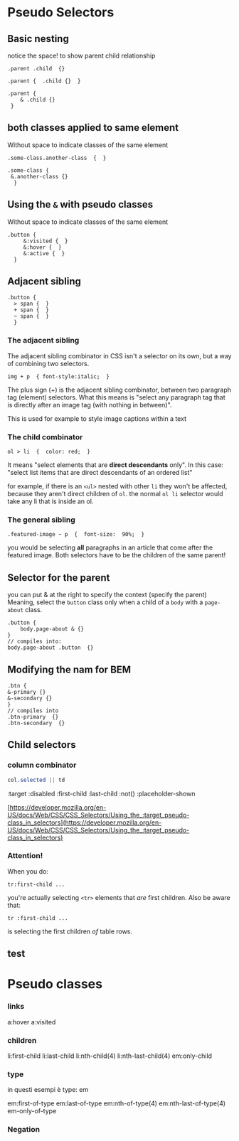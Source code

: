 
# Pseudo Selectors

## Basic nesting

notice the space! to show parent child relationship

    .parent .child  {}
    
    .parent {  .child {}  }
    
    .parent {  
    	& .child {} 
     }


## both classes applied to same element
Without space to indicate classes of the same element

    .some-class.another-class  {  }
    
    .some-class { 
     &.another-class {} 
      }

##  Using the  `&`  with pseudo classes

Without space to indicate classes of the same element

    .button { 
         &:visited {  } 
         &:hover {  }
         &:active {  }
      }

## Adjacent sibling

    .button {
      > span {  }
      + span {  }
      ~ span {  }  
      }

###  The adjacent sibling 
The adjacent sibling combinator in CSS isn't a selector on its own, but a way of combining two selectors.

    img + p  { font-style:italic;  }

The plus sign (+) is the adjacent sibling combinator, between two paragraph tag (element) selectors. What this means is "select any paragraph tag that is directly after an image tag (with nothing in between)".

This is used for example to style image captions within a text

###  The child combinator 

    ol > li  {  color: red;  }

It means "select elements that are **direct descendants** only". In this case: "select list items that are direct descendants of an ordered list"

for example, if there is an `<ul>` nested with other `li` they won't be affected, because they aren't direct children of `ol`. 
the normal `ol li` selector would take any li that is inside an ol.

### The general sibling

    .featured-image ~ p  {  font-size:  90%;  }

 you would be selecting **all** paragraphs in an article that come after the featured image. Both selectors have to be the children of the same parent!


## Selector for the parent

you can put & at the right to specify the context (specify the parent)
Meaning, select the `button` class only when a child of a `body` with a `page-about` class.

    .button {  
    	body.page-about & {}
    }
    // compiles into:
    body.page-about .button  {}

## Modifying the nam for BEM

    .btn {  
    &-primary {}  
    &-secondary {}  
    }
    // compiles into
    .btn-primary  {}
    .btn-secondary  {}



## Child selectors

### column combinator
```css
col.selected || td
```

:target
:disabled
:first-child
:last-child
:not()
:placeholder-shown

[https://developer.mozilla.org/en-US/docs/Web/CSS/CSS_Selectors/Using_the_:target_pseudo-class_in_selectors](https://developer.mozilla.org/en-US/docs/Web/CSS/CSS_Selectors/Using_the_:target_pseudo-class_in_selectors)


### Attention!

When you do:

```
tr:first-child ...
```

you're actually selecting  `<tr>`  elements that  _are_  first children. Also be aware that:

```
tr :first-child ...
```

is selecting the first children  _of_  table rows.
<!--stackedit_data:
eyJoaXN0b3J5IjpbLTE4NjY5NDY3MzQsLTY4NjYxODk2MCwtOD
M2NzgwMzcwLC0yMTIwOTYzNjE2LC0xODg4MDQ4MjI4LC0xMjQz
NjMxODYxLDQ5NzgxODgxMF19
-->



## test



# Pseudo classes

### links
a:hover
a:visited

### children
li:first-child
li:last-child
li:nth-child(4)
li:nth-last-child(4)
em:only-child

### type
in questi esempi è type: em

em:first-of-type
em:last-of-type
em:nth-of-type(4)
em:nth-last-of-type(4)
em-only-of-type

### Negation